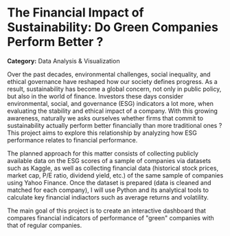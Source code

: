 # The Financial Impact of Sustainability: Do Green Companies Perform Better ?
**Category:** Data Analysis & Visualization

Over the past decades, environmental challenges, social inequality, and ethical governance have reshaped how our society defines progress. As a result, sustainability has become a global concern, not only in public policy, but also in the world of finance. Investors these days consider environmental, social, and governance (ESG) indicators a lot more, when evaluating the stability and ethical impact of a company. With this growing awareness, naturally we asks ourselves whether firms that commit to sustainability actually perform better financially than more traditional ones ? This project aims to explore this relationship by analyzing how ESG performance relates to financial performance. 

The planned approach for this matter consists of collecting publicly available data on the ESG scores of a sample of companies via datasets such as Kaggle, as well as collecting financial data (historical stock prices, market cap, P/E ratio, dividend yield, etc.) of the same sample of companies using Yahoo Finance. Once the dataset is prepared (data is cleaned and matched for each company), I will use Python and its analytical tools to calculate key financial indiactors such as average returns and volatility.






The main goal of this project is to create an interactive dashboard that compares financial indicators of performance of "green" companies with that of regular companies.

